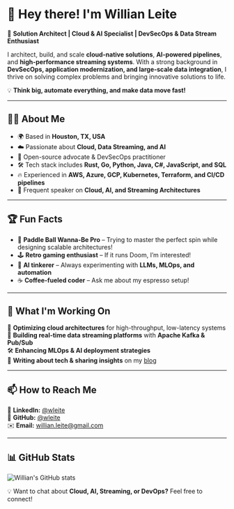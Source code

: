 # 👋 Hey there! I'm Willian Leite  

🚀 **Solution Architect | Cloud & AI Specialist | DevSecOps & Data Stream Enthusiast**  

I architect, build, and scale **cloud-native solutions**, **AI-powered pipelines**, and **high-performance streaming systems**. With a strong background in **DevSecOps, application modernization, and large-scale data integration**, I thrive on solving complex problems and bringing innovative solutions to life.  

💡 **Think big, automate everything, and make data move fast!**  

---

## 🧑‍💻 About Me  

- 🌍 Based in **Houston, TX, USA**  
- ☁️ Passionate about **Cloud, Data Streaming, and AI**  
- 💾 Open-source advocate & DevSecOps practitioner  
- 🛠️ Tech stack includes **Rust, Go, Python, Java, C#, JavaScript, and SQL**  
- 🔥 Experienced in **AWS, Azure, GCP, Kubernetes, Terraform, and CI/CD pipelines**  
- 📢 Frequent speaker on **Cloud, AI, and Streaming Architectures**  

---

## 🏆 Fun Facts  

- 🏓 **Paddle Ball Wanna-Be Pro** – Trying to master the perfect spin while designing scalable architectures!
- 🕹️ **Retro gaming enthusiast** – If it runs Doom, I’m interested!  
- 🤖 **AI tinkerer** – Always experimenting with **LLMs, MLOps, and automation**  
- ☕ **Coffee-fueled coder** – Ask me about my espresso setup!  

---

## 🚀 What I'm Working On  

🔧 **Optimizing cloud architectures** for high-throughput, low-latency systems  
📡 **Building real-time data streaming platforms** with **Apache Kafka & Pub/Sub**  
🛠️ **Enhancing MLOps & AI deployment strategies**  
📘 **Writing about tech & sharing insights** on my [blog](https://medium.com/@willianleite/)  

---

## 📫 How to Reach Me  

💼 **LinkedIn:** [@wleite](https://www.linkedin.com/in/wleite)  
🐙 **GitHub:** [@wleite](https://github.com/wleite)  
✉️ **Email:** willian.leite@gmail.com  

---

## 📊 GitHub Stats  

![Willian's GitHub stats](https://github-readme-stats.vercel.app/api?username=wleite&show_icons=true&theme=radical)  

💡 Want to chat about **Cloud, AI, Streaming, or DevOps?** Feel free to connect!  
